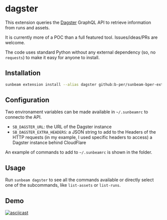 # dagster

This extension queries the [Dagster](https://dagster.io/) GraphQL API to retrieve information from runs and assets.

It is currently more of a POC than a full featured tool. Issues/ideas/PRs are welcome.

The code uses standard Python without any external dependency (so, no `requests`) to make it easy for anyone to install.


## Installation

```bash
sunbeam extension install --alias dagster github:b-per/sunbeam-bper-extensions/dagster
```

## Configuration

Two environament variables can be made available in `~/.sunbeamrc` to connecto the API.

- `SB_DAGSTER_URL`: the URL of the Dagster instance
- `SB_DAGSTER_EXTRA_HEADERS`: a JSON string to add to the Headers of the HTTP requests
(in my example, I used specific headers to access) a Dagster instance behind CloudFlare

An example of commands to add to `~/.sunbeamrc` is shown in the folder.

## Usage

Run `sunbeam dagster` to see all the commands available or directly select one of the subcommands, like `list-assets` or `list-runs`.


## Demo

[![asciicast](https://asciinema.org/a/4O7e3EKbdTdIXMUk37vMlQsra.svg)](https://asciinema.org/a/4O7e3EKbdTdIXMUk37vMlQsra)
